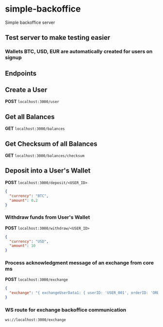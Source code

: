 # simple-backoffice
Simple backoffice server

## Test server to make testing easier
### Wallets BTC, USD, EUR are automatically created for users on signup

## Endpoints

## Create a User
**POST** `localhost:3000/user`

## Get all Balances
**GET** `localhost:3000/balances`

## Get Checksum of all Balances
**GET** `localhost:3000/balances/checksum`


## Deposit into a User's Wallet
**POST** `localhost:3000/deposit/<USER_ID>`
```json
{
  "currency": "BTC",
  "amount": 0.2
}
```


### Withdraw funds from User's Wallet
**POST** `localhost:3000/withdraw/<USER_ID>`
```json
{
  "currency": "USD",
  "amount": 10
}
```

### Process acknowledgment message of an exchange from core ms
**POST** `localhost:3000/exchange`
```json
{
  "exchange": "{ exchangeUserData1: { userID: 'USER_001', orderID: 'ORDER_015, currency: 'BTC', qty: 1.2, }, exchangeUserData2: { userID: 'USER_002', orderID: 'ORDER_019', currency: 'USD', qty: 9000, } }"
}
```

### WS route for exchange backoffice communication
`ws://localhost:3000/exchange`